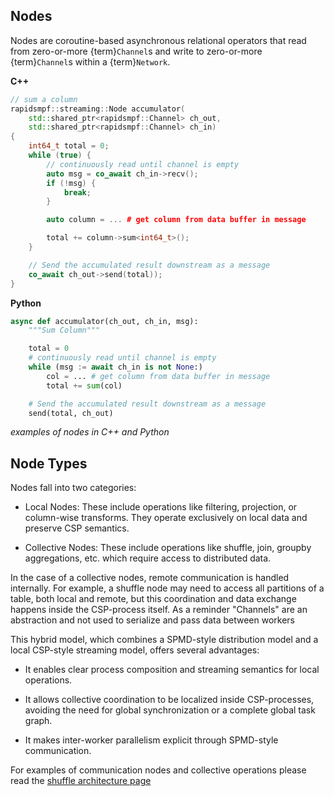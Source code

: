 ## Nodes

Nodes are coroutine-based asynchronous relational operators that read from 
zero-or-more {term}`Channel`s and write to zero-or-more {term}`Channel`s within a {term}`Network`.  

**C++**

```c++
// sum a column
rapidsmpf::streaming::Node accumulator(
    std::shared_ptr<rapidsmpf::Channel> ch_out,
    std::shared_ptr<rapidsmpf::Channel> ch_in)
{
    int64_t total = 0;
    while (true) {
        // continuously read until channel is empty
        auto msg = co_await ch_in->recv();
        if (!msg) {
            break;
        }

        auto column = ... # get column from data buffer in message 

        total += column->sum<int64_t>();
    }

    // Send the accumulated result downstream as a message
    co_await ch_out->send(total));
}
```

**Python**

```python
async def accumulator(ch_out, ch_in, msg):
    """Sum Column"""

    total = 0
    # continuously read until channel is empty
    while (msg := await ch_in is not None:)
        col = ... # get column from data buffer in message
        total += sum(col)

    # Send the accumulated result downstream as a message
    send(total, ch_out)
```

*examples of nodes in C++ and Python*

## Node Types

Nodes fall into two categories:
- Local Nodes: These include operations like filtering, projection, or column-wise transforms. They operate exclusively on local data and preserve CSP semantics.

- Collective Nodes: These include operations like shuffle, join, groupby aggregations, etc. which require access to distributed data. 

In the case of a collective nodes, remote communication is handled internally. For example, a shuffle node may need to access all partitions of a table, both local and remote, but this coordination and data exchange happens inside the CSP-process itself.  As a reminder "Channels" are an abstraction and not used to serialize and pass data between workers

This hybrid model, which combines a SPMD-style distribution model and a local CSP-style streaming model, offers several advantages:

- It enables clear process composition and streaming semantics for local operations.

- It allows collective coordination to be localized inside CSP-processes, avoiding the need for global synchronization or a complete global task graph.

- It makes inter-worker parallelism explicit through SPMD-style communication.

For examples of communication nodes and collective operations please read the [shuffle architecture page](./shuffle-architecture.md)